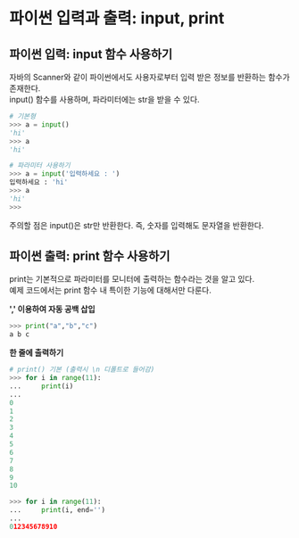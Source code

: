 파이썬 입력과 출력: input, print 
==============

파이썬 입력: input 함수 사용하기
------------------------
자바의 Scanner와 같이 파이썬에서도 사용자로부터 입력 받은 정보를 반환하는 함수가 존재한다.  
input() 함수를 사용하며, 파라미터에는 str을 받을 수 있다.  

```python
# 기본형
>>> a = input()
'hi'
>>> a
'hi'

# 파라미터 사용하기
>>> a = input('입력하세요 : ')
입력하세요 : 'hi'
>>> a
'hi'
>>> 
```
주의할 점은 input()은 str만 반환한다. 즉, 숫자를 입력해도 문자열을 반환한다.

파이썬 출력: print 함수 사용하기
--------------
print는 기본적으로 파라미터를 모니터에 출력하는 함수라는 것을 알고 있다.  
예제 코드에서는 print 함수 내 특이한 기능에 대해서만 다룬다.  

**',' 이용하여 자동 공백 삽입**
```python
>>> print("a","b","c")
a b c
```

**한 줄에 출력하기**
```python
# print() 기본 (출력시 \n 디폴트로 들어감)
>>> for i in range(11):
...     print(i)
... 
0
1
2
3
4
5
6
7
8
9
10

>>> for i in range(11):
...     print(i, end='')
... 
012345678910
```
